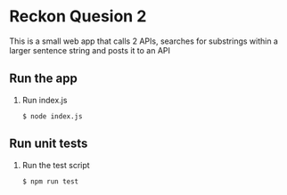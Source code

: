 # Reckon Quesion 2

This is a small web app that calls 2 APIs, searches for substrings within a larger sentence string and posts it to an API

## Run the app

1. Run index.js
    ```
    $ node index.js
    ```

## Run unit tests

1. Run the test script
    ```
    $ npm run test
    ```
